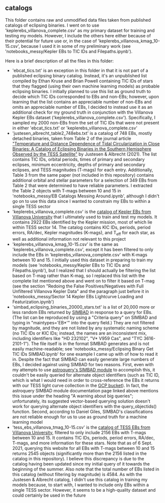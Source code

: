 ## catalogs

This folder contains raw and unmodified data files taken from published catalogs of eclipsing binaries. I went on to use 'keplerebs_villanova_complete.csv' as my primary dataset for training and testing my models. However, I include the others here either because of their potential for future use or, in the case of 'keplerebs_villanova_kmag_10-15.csv', because I used it in some of my preliminary work (see 'notebooks_messy/Kepler EBs to TIC IDs and Filepaths.ipynb'). 

Here is a brief description of all the files in this folder:

* 'ebcat_tics.txt' is an exception in this folder in that it is not part of a published eclipsing binary catalog. Instead, it's an unpublished list compiled by Ethan Kruse and Brian Powell containing TIC IDs of stars that they flagged (using their own machine learning models) as probable eclipsing binaries. I initially planned to use this list as ground truth to decide which TIC IDs corresponded to EBs and non-EBs; however, upon learning that the list contains an appreciable number of non-EBs and omits an appreciable number of EBs, I decided to instead use it as an additional check for my ground truth in conjunction with the Villanova Kepler EBs dataset ('keplerebs_villanova_complete.csv'). Specifically, I sampled my 2000 non-EBs from the set of TIC IDs that were not present in either 'ebcat_tics.txt' or 'keplerebs_villanova_complete.csv'
* 'justesen_albrecht_table2_748ebs.txt' is a catalog of 748 EBs, mostly detached binaries, taken from Table 2 of the journal article ["Temperature and Distance Dependence of Tidal Circularization in Close Binaries: A Catalog of Eclipsing Binaries in the Southern Hemisphere Observed by the TESS Satellite"](https://ui.adsabs.harvard.edu/abs/2021ApJ...912..123J/abstract) by Justesen & Albrecht (2021). The list contains TIC IDs, orbital periods, times of primary and secondary eclipses, minimum eccentricity, depths of primary and secondary eclipses, and TESS magnitudes (T-mags) for each entry. Additionally, Table 3 from the same paper (not included in this repository) contains additional orbital and stellar parameters for a selection of 349 EBs from Table 2 that were determined to have reliable parameters. I extracted the Table 2 objects with T-mags between 10 and 15 in 'notebooks_messy/EB Catalogs Messing Around.ipynb', although I didn't go on to use this data since I wanted to constrain my EBs to within a single TESS sector
* 'keplerebs_villanova_complete.csv' is the [catalog of Kepler EBs from Villanova University](keplerebs.villanova.edu) that I ultimately used to train and test my models. It contains 2922 EBs identified by the Kepler mission, most of which lie within TESS sector 14. The catalog contains KIC IDs, periods, period errors, RA/dec, Kepler magnitudes (K-mags), and T<sub>eff</sub> for each star, as well as additional information not relevant to this project
* 'keplerebs_villanova_kmag_10-15.csv' is the same as 'keplerebs_villanova_complete.csv', except it has been filtered to only include the EBs in 'keplerebs_villanova_complete.csv' with K-mags between 10 and 15. I initially used this dataset in preparing to train my models (see 'notebooks_messy/Kepler EBs to TIC IDs and Filepaths.ipynb'), but I realized that I should actually be filtering the list based on T-mag rather than K-mag, so I replaced this list with the complete list mentioned above and went on to filter it based on T-mag (see the section "Redoing the False Positives/Negatives with Full Unfiltered Villanova Kepler Data" and the paragraph just before it in 'notebooks_messy/Sector 14 Kepler EBs Lightcurve Loading and Featurization.ipynb')
* 'simbad_eclipsing_binaries_20000_stars.txt' is a list of 20,000 more or less random EBs returned by [SIMBAD](http://simbad.u-strasbg.fr/simbad/) in response to a query for EBs. (The list can be reproduced by using a "Criteria query" on SIMBAD and typing in "maintypes='EB*'" into the query field.) They are not filtered by magnitude, and they are not listed by any systematic naming scheme (no TIC IDs or KIC IDs; instead, the names are an inconsistent mix, including identifiers like "HD 232102", "V* V959 Cas", and "TYC 3616-2101-1"). The file itself is in the format SIMBAD generates and is not easily machine-readable; see 'notebooks_messy/Eclipsing Binary Get TIC IDs SIMBAD.ipynb' for one example I came up with of how to read it in. Despite the fact that SIMBAD can easily generate large numbers of EBs, I decided against using SIMBAD for two reasons. First, even with my attempts to use [astroquery's SIMBAD module](https://astroquery.readthedocs.io/en/latest/simbad/simbad.html?highlight=simbad) to accomplish this, it couldn't be easily queried for alternate object identifiers (such as TIC ID, which is what I would need in order to cross-reference the EBs it returns with our TESS light curve collection in the [GCP bucket](https://console.cloud.google.com/storage/browser/tess-goddard-lcs)). In fact, the astroquery SIMBAD module documentation page linked above mentions this issue under the heading "A warning about big queries"; unfortunately, its suggested vector-based querying solution doesn't work for querying alternate object identifiers with the query_objectids() function. Second, according to Daniel Giles, SIMBAD's classifications are not reliable enough for us to use as ground truth for a machine learning model
* 'tess_ebs_villanova_tmag_10-15.csv' is the [catalog of TESS EBs from Villanova University](tessebs.villanova.edu), filtered to only include 2156 EBs with T-mags between 10 and 15. It contains TIC IDs, periods, period errors, RA/dec, T-mags, and more information for these stars. Note that as of 6 Sept. 2021, querying this website for all EBs with T-mags between 10 and 15 returns 2545 objects (significantly more than the 2156 listed in the catalog in this repository). I believe this discrepancy is due to the catalog having been updated since my initial query of it towards the beginning of the summer. Also note that the total number of EBs listed in this catalog (without filtering by magnitude) is 4584. As with the Justesen & Albrecht catalog, I didn't use this catalog in training my models because, to start with, I wanted to include only EBs within a single TESS sector. However, it seems to be a high-quality dataset and could certainly be used in the future
